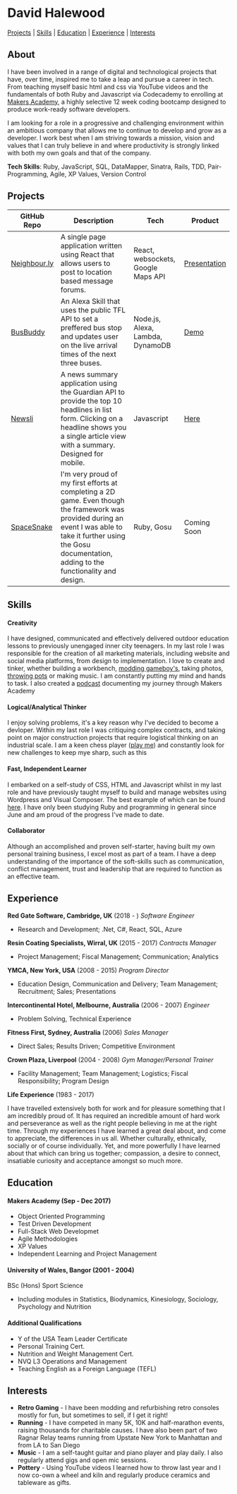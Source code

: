 # David Halewood

[Projects](#projects) | [Skills](#skills) | [Education](#education) | [Experience](#experience) | [Interests](#interests)

## About

I have been involved in a range of digital and technological projects that have, over time, inspired me to take a leap and pursue a career in tech. From teaching myself basic html and css via YouTube videos and the fundamentals of both Ruby and Javascript via Codecademy to enrolling at [Makers Academy](http://www.makersacademy.com/), a highly selective 12 week coding bootcamp designed to produce work-ready software developers.

I am looking for a role in a progressive and challenging environment within an ambitious company that allows me to continue to develop and grow as a developer. I work best when I am striving towards a mission, vision and values that I can truly believe in and where productivity is strongly linked with both my own goals and that of the company.

__Tech Skills__: Ruby, JavaScript, SQL, DataMapper, Sinatra, Rails, TDD, Pair-Programming, Agile, XP Values, Version Control

## Projects

| GitHub Repo | Description | Tech | Product
| ----------- | ----------- | ---- | ----
| [Neighbour.ly](https://github.com/haletothewood/neighbourly-app) | A single page application written using React that allows users to post to location based message forums. | React, websockets, Google Maps API | [Presentation](https://www.facebook.com/MakersAcademy/videos/vb.367457470014643/1525253554235023/?type=2&theater)
| [BusBuddy](https://github.com/haletothewood/BusBuddy) | An Alexa Skill that uses the public TFL API to set a preffered bus stop and updates user on the live arrival times of the next three buses. | Node.js, Alexa, Lambda, DynamoDB | [Demo](https://www.youtube.com/watch?v=lbkjaF0eito)
| [Newsli](https://github.com/haletothewood/Newsli) | A news summary application using the Guardian API to provide the top 10 headlines in list form. Clicking on a headline shows you a single article view with a summary. Designed for mobile. | Javascript | [Here](http://newsli-app.herokuapp.com/home.html)
| [SpaceSnake](https://github.com/haletothewood/SpaceSnake) | I'm very proud of my first efforts at completing a 2D game. Even though the framework was provided during an event I was able to take it further using the Gosu documentation, adding to the functionality and design. | Ruby, Gosu | Coming Soon

## Skills

#### Creativity

I have designed, communicated and effectively delivered outdoor education lessons to previously unengaged inner city teenagers. In my last role I was responsible for the creation of all marketing materials, including website and social media platforms, from design to implementation. I love to create and tinker, whether building a workbench, [modding gameboy's](https://twitter.com/halewood_retro/status/688712166480949249), taking photos, [throwing pots](https://twitter.com/halewood_retro/status/722414241068748800) or making music. I am constantly putting my mind and hands to task. I also created a [podcast](https://makersacademy.podbean.com/) documenting my journey through Makers Academy

#### Logical/Analytical Thinker

I enjoy solving problems, it's a key reason why I've decided to become a devloper. Within my last role I was critiquing complex contracts, and taking point on major construction projects that require logistical thinking on an industrial scale. I am a keen chess player ([play me](https://www.chess.com/member/haletothewood)) and constantly look for new challenges to keep mye sharp, such as this

#### Fast, Independent Learner

I embarked on a self-study of CSS, HTML and Javascript whilst in my last role and have previously taught myself to build and manage websites using Wordpress and Visual Composer. The best example of which can be found [here](http://www.resincoatingspecialists.com). I have only been studying Ruby and programming in general since June and am proud of the progress I've made to date.

#### Collaborator
Although an accomplished and proven self-starter, having built my own personal training business, I excel most as part of a team. I have a deep understanding of the importance of the soft-skills such as communication, conflict management, trust and leadership that are required to function as an effective team. 

## Experience

**Red Gate Software, Cambridge, UK** (2018 - )
*Software Engineer*
- Research and Development; .Net, C#, React, SQL, Azure

**Resin Coating Specialists, Wirral, UK** (2015 - 2017)
*Contracts Manager*
- Project Management; Fiscal Management; Communication; Analytics

**YMCA, New York, USA** (2008 - 2015)
*Program Director*
- Education Design, Communication and Delivery; Team Management; Recruitment; Sales; Presentations

**Intercontinental Hotel, Melbourne, Australia** (2006 - 2007)
*Engineer*
- Problem Solving, Technical Experience

**Fitness First, Sydney, Australia** (2006)
*Sales Manager*
- Direct Sales; Results Driven; Competitive Environment

**Crown Plaza, Liverpool** (2004 - 2008)
*Gym Manager/Personal Trainer*
- Facility Management; Team Management; Logistics; Fiscal Responsibility; Program Design

**Life Experience** (1983 - 2017)  

I have travelled extensively both for work and for pleasure something that I am incredibly proud of. It has required an incredible amount of hard work and perseverance as well as the right people believing in me at the right time. Through my experiences I have learned a great deal about, and come to appreciate, the differences in us all. Whether culturally, ethnically, socially or of course individually. Yet, and more powerfully I have learned about that which can bring us together; compassion, a desire to connect, insatiable curiosity and acceptance amongst so much more.

## Education

#### Makers Academy (Sep - Dec 2017)

- Object Oriented Programming
- Test Driven Development
- Full-Stack Web Developmet
- Agile Methodologies
- XP Values
- Independent Learning and Project Management

#### University of Wales, Bangor (2001 - 2004)

BSc (Hons) Sport Science
- Including modules in Statistics, Biodynamics, Kinesiology, Sociology, Psychology and Nutrition

#### Additional Qualifications
- Y of the USA Team Leader Certificate
- Personal Training Cert.
- Nutrition and Weight Management Cert.
- NVQ L3 Operations and Management
- Teaching English as a Foreign Language (TEFL)

## Interests

- __Retro Gaming__ - I have been modding and refurbishing retro consoles mostly for fun, but sometimes to sell, if I get it right!
- __Running__ - I have competed in many 5K, 10K and half-marathon events, raising thousands for charitable causes. I have also been part of two Ragnar Relay teams running from Upstate New York to Manhattan and from LA to San Diego
- __Music__ - I am a self-taught guitar and piano player and play daily. I also regularly attend gigs and open mic sessions.
- __Pottery__ - Using YouTube videos I learned how to throw last year and I now co-own a wheel and kiln and regularly produce ceramics and tableware as gifts.
